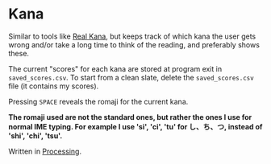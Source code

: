 # Kana

Similar to tools like [Real Kana](https://realkana.com/), but keeps track of which kana the user gets wrong and/or take a long time to think of the reading, and preferably shows these.

The current "scores" for each kana are stored at program exit in `saved_scores.csv`. To start from a clean slate, delete the `saved_scores.csv` file (it contains my scores).

Pressing `SPACE` reveals the romaji for the current kana.

**The romaji used are not the standard ones, but rather the ones I use for normal IME typing. For example I use 'si', 'ci', 'tu' for し、ち、つ, instead of 'shi', 'chi', 'tsu'.**

Written in [Processing](https://processing.org/).
